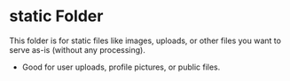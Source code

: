 # static Folder

This folder is for static files like images, uploads, or other files you want to serve as-is (without any processing).

- Good for user uploads, profile pictures, or public files. 